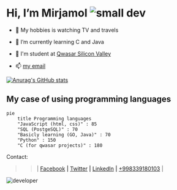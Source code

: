 
# Hi, I’m Mirjamol ![small dev](https://user-images.githubusercontent.com/96412090/186644372-cb8a833d-63e7-40c5-8dac-8921c8ba6c2c.png)

- 👀 My hobbies is watching TV and travels

- 🌱 I’m currently learning C and Java

- :information_desk_person: I'm student at [Qwasar Silicon Valley](https://qwasar.io/)

- 📫 [my email](mailto:alpholmon@gmail.com)


[![Anurag's GitHub stats](https://github-readme-stats.vercel.app/api?username=holmon-alp)](https://github.com/holmon-alp/github-readme-stats)



## My case of using programming languages

```mermaid
pie
    title Programming languages
    "JavaScript (html, css)" : 85
    "SQL (PostgeSQL)" : 70
    "Basicly learning (GO, Java)" : 70
    "Python" : 150
    "C (for qwasar projects)" : 180
```



Contact:
>>| 
[Facebook](https://facebook.com/holmonalp) **|**
[Twitter](https://twitter.com/holmonalp) **|**
[LinkedIn](https://linkedin.com/holmonalp) **|**
[+998339180103](tel:+998339180103)
>>|


  
![developer](https://user-images.githubusercontent.com/96412090/186638132-ffbce524-8e8b-49ab-8d1b-9144b46dcb3e.png)
<!---
holmon-alp/About-Me is a ✨ special ✨ repository because its `README.md` (this file) appears on your GitHub profile.
You can click the Preview link to take a look at your changes.
--->
